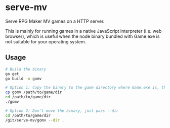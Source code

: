 # serve-mv

Serve RPG Maker MV games on a HTTP server.

This is mainly for running games in a native JavaScript interpreter (i.e. web browser),
which is useful when the node binary bundled with Game.exe is not suitable for your
operating system.

## Usage

```sh
# Build the binary
go get
go build -o gomv

# Option 1: Copy the binary to the game directory where Game.exe is, then execute
cp gomv /path/to/game/dir
cd /path/to/game/dir
./gomv

# Option 2: Don't move the binary, just pass --dir
cd /path/to/game/dir
/git/serve-mv/gomv --dir .
```
